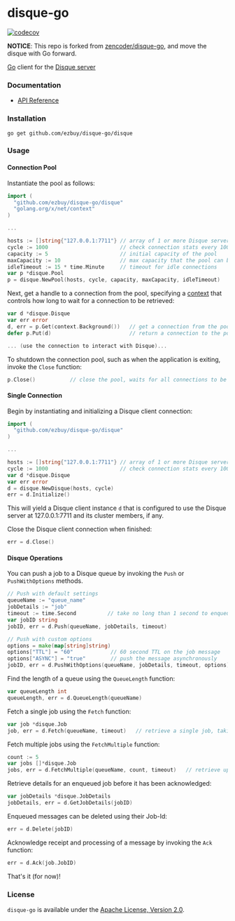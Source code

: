 # disque-go

[![codecov](https://codecov.io/gh/ezbuy/disque-go/branch/master/graph/badge.svg)](https://codecov.io/gh/ezbuy/disque-go)

**NOTICE**: This repo is forked from [zencoder/disque-go](github.com/zencoder/disque-go), and move the disque with Go forward.

[Go](https://www.golang.org) client for the [Disque server](https://github.com/antirez/disque)

### Documentation
 * [API Reference](https://pkg.go.dev/github.com/ezbuy/disque-go/disque)

### Installation
```shell
go get github.com/ezbuy/disque-go/disque
```

### Usage
#### Connection Pool
Instantiate the pool as follows:
```go
import (
  "github.com/ezbuy/disque-go/disque"
  "golang.org/x/net/context"
)

...

hosts := []string{"127.0.0.1:7711"} // array of 1 or more Disque servers
cycle := 1000                       // check connection stats every 1000 Fetch's
capacity := 5                       // initial capacity of the pool
maxCapacity := 10                   // max capacity that the pool can be resized to
idleTimeout := 15 * time.Minute     // timeout for idle connections
var p *disque.Pool
p = disque.NewPool(hosts, cycle, capacity, maxCapacity, idleTimeout)
```

Next, get a handle to a connection from the pool, specifying a [context](https://godoc.org/golang.org/x/net/context) that controls how long to wait for a connection to be retrieved:
```go
var d *disque.Disque
var err error
d, err = p.Get(context.Background())   // get a connection from the pool
defer p.Put(d)                         // return a connection to the pool

... (use the connection to interact with Disque)...

```

To shutdown the connection pool, such as when the application is exiting, invoke the `Close` function:
```go
p.Close()           // close the pool, waits for all connections to be returned
```

#### Single Connection
Begin by instantiating and initializing a Disque client connection:
```go
import (
  "github.com/ezbuy/disque-go/disque"
)

...

hosts := []string{"127.0.0.1:7711"} // array of 1 or more Disque servers
cycle := 1000                       // check connection stats every 1000 Fetch's
var d *disque.Disque
var err error
d = disque.NewDisque(hosts, cycle)
err = d.Initialize()
```
This will yield a Disque client instance `d` that is configured to use the Disque server at 127.0.0.1:7711 and its cluster members, if any.


Close the Disque client connection when finished:
```go
err = d.Close()
```

#### Disque Operations
You can push a job to a Disque queue by invoking the `Push` or `PushWithOptions` methods.
```go
// Push with default settings
queueName := "queue_name"
jobDetails := "job"
timeout := time.Second          // take no long than 1 second to enqueue the message
var jobID string
jobID, err = d.Push(queueName, jobDetails, timeout)

// Push with custom options
options = make(map[string]string)
options["TTL"] = "60"            // 60 second TTL on the job message
options["ASYNC"] = "true"        // push the message asynchronously
jobID, err = d.PushWithOptions(queueName, jobDetails, timeout, options)
```

Find the length of a queue using the `QueueLength` function:
```go
var queueLength int
queueLength, err = d.QueueLength(queueName)
```

Fetch a single job using the `Fetch` function:
```go
var job *disque.Job
job, err = d.Fetch(queueName, timeout)   // retrieve a single job, taking no longer than timeout (1 second) to return
```

Fetch multiple jobs using the `FetchMultiple` function:
```go
count := 5
var jobs []*disque.Job
jobs, err = d.FetchMultiple(queueName, count, timeout)   // retrieve up to 5 Jobs, taking no longer than timeout (1 second) to return
```

Retrieve details for an enqueued job before it has been acknowledged:
```go
var jobDetails *disque.JobDetails
jobDetails, err = d.GetJobDetails(jobID)
```

Enqueued messages can be deleted using their Job-Id:
```go
err = d.Delete(jobID)
```

Acknowledge receipt and processing of a message by invoking the `Ack` function:
```go
err = d.Ack(job.JobID)
```

That's it (for now)!

### License
`disque-go` is available under the [Apache License, Version 2.0](http://www.apache.org/licenses/LICENSE-2.0.html).
